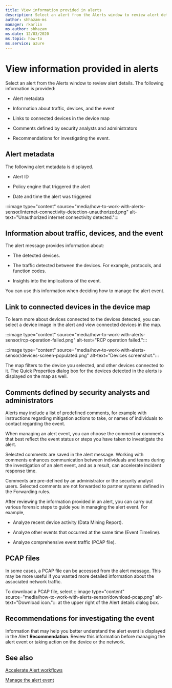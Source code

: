 ```yaml
---
title: View information provided in alerts
description: Select an alert from the Alerts window to review alert details.
author: shhazam-ms
manager: rkarlin
ms.author: shhazam
ms.date: 12/03/2020
ms.topic: how-to
ms.service: azure
---
```


# View information provided in alerts

Select an alert from the Alerts window to review alert details. The following information is provided:

- Alert metadata

- Information about traffic, devices, and the event

- Links to connected devices in the device map

- Comments defined by security analysts and administrators

- Recommendations for investigating the event. 
## Alert metadata

The following alert metadata is displayed.

  - Alert ID

  - Policy engine that triggered the alert

  - Date and time the alert was triggered

:::image type="content" source="media/how-to-work-with-alerts-sensor/internet-connectivity-detection-unauthorized.png" alt-text="Unauthorized internet connectivity detected.":::

## Information about traffic, devices, and the event

The alert message provides information about:

  - The detected devices.

  - The traffic detected between the devices. For example, protocols, and function codes.

  - Insights into the implications of the event.

You can use this information when deciding how to manage the alert event.

## Link to connected devices in the device map

To learn more about devices connected to the devices detected, you can select a device image in the alert and view connected devices in the map.

:::image type="content" source="media/how-to-work-with-alerts-sensor/rcp-operation-failed.png" alt-text="RCP operation failed.":::

:::image type="content" source="media/how-to-work-with-alerts-sensor/devices-screen-populated.png" alt-text="Devices screenshot.":::

The map filters to the device you selected, and other devices connected to it. The Quick Properties dialog box for the devices detected in the alerts is displayed on the map as well.

## Comments defined by security analysts and administrators 

Alerts may include a list of predefined comments, for example with instructions regarding mitigation actions to take, or names of individuals to contact regarding the event.

When managing an alert event, you can choose the comment or comments that best reflect the event status or steps you have taken to investigate the alert.

Selected comments are saved in the alert message. Working with comments enhances communication between individuals and teams during the investigation of an alert event, and as a result, can accelerate incident response time.

Comments are pre-defined by an administrator or the security analyst users. Selected comments are not forwarded to partner systems defined in the Forwarding rules.

After reviewing the information provided in an alert, you can carry out various forensic steps to guide you in managing the alert event. For example,

  - Analyze recent device activity (Data Mining Report). 

  - Analyze other events that occurred at the same time (Event Timeline). 

  - Analyze comprehensive event traffic (PCAP file).

## PCAP files

In some cases, a PCAP file can be accessed from the alert message. This may be more useful if you wanted more detailed information about the associated network traffic.

To download a PCAP file, select  :::image type="content" source="media/how-to-work-with-alerts-sensor/download-pcap.png" alt-text="Download icon."::: at the upper right of the Alert details dialog box.

## Recommendations for investigating the event 

Information that may help you better understand the alert event is displayed in the Alert **Recommendation**. Review this information before managing the alert event or taking action on the device or the network.

## See also

[Accelerate Alert workflows](how-to-accelerate-alert-incident-response.md)

[Manage the alert event](how-to-manage-the-alert-event.md)
